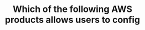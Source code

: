 ---
layout: answer
title: "Which of the following AWS products allows users to config"
blurb: "AWS CloudWatch is not just a metrics repository. It also has the ability to trigger actions when certain criteria or thesholds are met. Does some metric i"
quid: 11
---